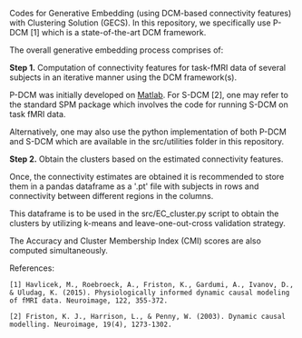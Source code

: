 Codes for Generative Embedding (using DCM-based connectivity features) with Clustering Solution (GECS). In this repository, we specifically use P-DCM [1] which is a state-of-the-art DCM framework.

The overall generative embedding process comprises of:

<strong>Step 1.</strong> Computation of connectivity features for task-fMRI data of several subjects in an iterative manner using the DCM framework(s).

P-DCM was initially developed on [Matlab](https://github.com/BRAIN-TO/PDCM). For S-DCM [2], one may refer to the standard SPM package which involves the code for running S-DCM on task fMRI data.

Alternatively, one may also use the python implementation of both P-DCM and S-DCM which are available in the src/utilities folder in this repository.

<strong>Step 2.</strong> Obtain the clusters based on the estimated connectivity features.

Once, the connectivity estimates are obtained it is recommended to store them in a pandas dataframe as a '.pt' file with subjects in rows and connectivity between different regions in the columns.

This dataframe is to be used in the src/EC_cluster.py script to obtain the clusters by utilizing k-means and leave-one-out-cross validation strategy.

The Accuracy and Cluster Membership Index (CMI) scores are also computed simultaneously.

References:

```
[1] Havlicek, M., Roebroeck, A., Friston, K., Gardumi, A., Ivanov, D., & Uludag, K. (2015). Physiologically informed dynamic causal modeling of fMRI data. Neuroimage, 122, 355-372.

[2] Friston, K. J., Harrison, L., & Penny, W. (2003). Dynamic causal modelling. Neuroimage, 19(4), 1273-1302.
```
